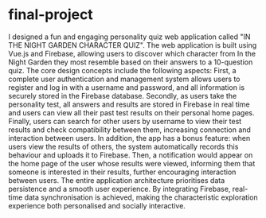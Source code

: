 # final-project
I designed a fun and engaging personality quiz web application called "IN THE NIGHT GARDEN CHARACTER QUIZ". The web application is built using Vue.js and Firebase, allowing users to discover which character from In the Night Garden they most resemble based on their answers to a 10-question quiz.
The core design concepts include the following aspects: First, a complete user authentication and management system allows users to register and log in with a username and password, and all information is securely stored in the Firebase database. Secondly, as users take the personality test, all answers and results are stored in Firebase in real time and users can view all their past test results on their personal home pages. Finally, users can search for other users by username to view their test results and check compatibility between them, increasing connection and interaction between users. In addition, the app has a bonus feature: when users view the results of others, the system automatically records this behaviour and uploads it to Firebase. Then, a notification would appear on the home page of the user whose results were viewed, informing them that someone is interested in their results, further encouraging interaction between users.
The entire application architecture prioritises data persistence and a smooth user experience. By integrating Firebase, real-time data synchronisation is achieved, making the characteristic exploration experience both personalised and socially interactive.
